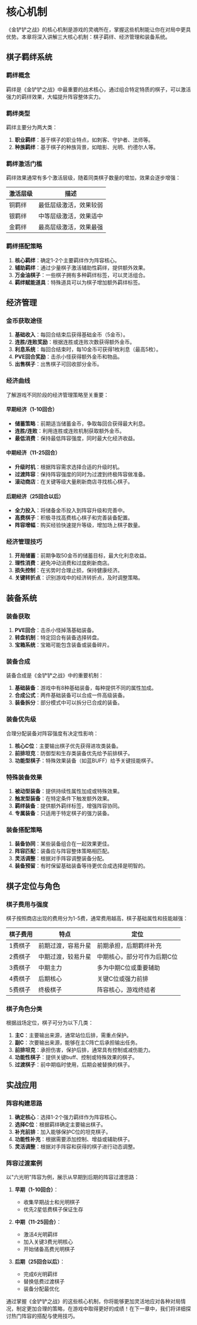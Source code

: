 # 核心机制

《金铲铲之战》的核心机制是游戏的灵魂所在，掌握这些机制能让你在对局中更具优势。本章将深入讲解三大核心机制：棋子羁绊、经济管理和装备系统。

## 棋子羁绊系统

### 羁绊概念

羁绊是《金铲铲之战》中最重要的战术核心，通过组合特定特质的棋子，可以激活强力的羁绊效果，大幅提升阵容整体实力。

### 羁绊类型

羁绊主要分为两大类：

1. **职业羁绊**：基于棋子的职业特点，如刺客、守护者、法师等。
2. **种族羁绊**：基于棋子的种族背景，如暗影、光明、约德尔人等。

### 羁绊激活门槛

羁绊效果通常有多个激活层级，随着同类棋子数量的增加，效果会逐步增强：

| 激活层级 | 描述 |
|---------|-----|
| 铜羁绊 | 最低层级激活，效果较弱 |
| 银羁绊 | 中等层级激活，效果适中 |
| 金羁绊 | 最高层级激活，效果最强 |

### 羁绊搭配策略

1. **核心羁绊**：确定1-2个主要羁绊作为阵容核心。
2. **辅助羁绊**：通过少量棋子激活辅助性羁绊，提供额外效果。
3. **万金油棋子**：一些棋子拥有多种羁绊标签，可以灵活组合。
4. **羁绊赋能道具**：特殊道具可以为棋子增加额外羁绊标签。

## 经济管理

### 金币获取途径

1. **基础收入**：每回合结束后获得基础金币（5金币）。
2. **连胜/连败奖励**：根据连胜或连败次数获得额外金币。
3. **利息系统**：每回合结束时，每10金币可获得1枚利息（最高5枚）。
4. **PVE回合奖励**：击杀小怪获得额外金币和物品。
5. **出售棋子**：出售棋子可回收部分金币。

### 经济曲线

了解游戏不同阶段的经济管理策略至关重要：

#### 早期经济（1-10回合）
- **储蓄策略**：前期适当储蓄金币，争取每回合获得最大利息。
- **连胜/连败**：利用连胜或连败机制获取额外金币。
- **最低消费**：保持最低阵容强度，同时最大化经济收益。

#### 中期经济（11-25回合）
- **升级时机**：根据阵容需求选择合适的升级时机。
- **过渡阵容**：保持阵容强度的同时为过渡到终极阵容做准备。
- **滚动商店**：在关键等级大量刷新商店寻找核心棋子。

#### 后期经济（25回合以后）
- **全力投入**：将储备金币投入到阵容升级和完善中。
- **高费棋子**：积极寻找高费核心棋子和完善装备配置。
- **阵容增幅**：购买经验快速提升等级，增加场上棋子数量。

### 经济管理技巧

1. **开局储蓄**：前期争取50金币的储蓄目标，最大化利息收益。
2. **理性消费**：避免冲动消费和过度刷新商店。
3. **损失控制**：在劣势时合理止损，保持健康经济。
4. **关键转折点**：识别游戏中的经济转折点，及时调整策略。

## 装备系统

### 装备获取

1. **PVE回合**：击杀小怪掉落基础装备。
2. **转盘机制**：特定回合有装备选择转盘。
3. **宝箱系统**：宝箱可能包含装备或装备碎片。

### 装备合成

装备合成是《金铲铲之战》中的重要机制：

1. **基础装备**：游戏中有8种基础装备，每种提供不同的属性加成。
2. **合成公式**：两件基础装备可以合成一件高级装备。
3. **装备拆分**：部分模式中可以拆分已合成的装备。

### 装备优先级

合理分配装备对阵容强度有决定性影响：

1. **核心C位**：主要输出棋子优先获得进攻类装备。
2. **前排坦克**：防御型和生存类装备优先给予前排棋子。
3. **功能型棋子**：特殊效果装备（如蓝BUFF）给予关键技能棋子。

### 特殊装备效果

1. **被动型装备**：提供持续性属性加成或特殊效果。
2. **触发型装备**：在特定条件下触发额外效果。
3. **羁绊装备**：提供额外羁绊标签，增强阵容协同。
4. **专属装备**：只适用于特定棋子的强力装备。

### 装备搭配策略

1. **装备协同**：某些装备组合在一起效果更佳。
2. **阵容匹配**：装备应与阵容整体策略相匹配。
3. **灵活调整**：根据对手阵容调整装备分配。
4. **装备预留**：有时保留基础装备等待更优合成选择是明智的。

## 棋子定位与角色

### 棋子费用与强度

棋子按照商店出现的费用分为1-5费，通常费用越高，棋子基础属性和技能越强：

| 棋子费用 | 特点 | 定位 |
|---------|-----|-----|
| 1费棋子 | 前期过渡，容易升星 | 前期承担，后期羁绊补充 |
| 2费棋子 | 中期过渡，较易升星 | 中期核心，部分可作为后期C位 |
| 3费棋子 | 中期主力 | 多为中期C位或重要辅助 |
| 4费棋子 | 后期核心 | 关键C位或强力前排 |
| 5费棋子 | 终极棋子 | 阵容核心，游戏终结者 |

### 棋子角色分类

根据战场定位，棋子可分为以下几类：

1. **主C**：主要输出来源，通常站位后排，需重点保护。
2. **副C**：次要输出来源，能够在主C阵亡后承担输出任务。
3. **前排坦克**：承担伤害，保护后排，通常具有控制或减伤能力。
4. **功能性棋子**：提供关键buff、控制或特殊效果的棋子。
5. **过渡棋子**：前中期临时使用，后期会被替换的棋子。

## 实战应用

### 阵容构建思路

1. **确定核心**：选择1-2个强力羁绊作为阵容核心。
2. **选择C位**：根据羁绊确定主要输出棋子。
3. **补充前排**：加入能够保护C位的坦克棋子。
4. **功能性补充**：根据需要添加控制、增益或辅助棋子。
5. **灵活调整**：根据对手阵容和获得的棋子进行动态调整。

### 阵容过渡案例

以"六光明"阵容为例，展示从早期到后期的阵容过渡思路：

1. **早期（1-10回合）**：
   - 收集早期战士和光明棋子
   - 优先2星低费棋子保证生存

2. **中期（11-25回合）**：
   - 激活4光明羁绊
   - 加入关键3费光明核心
   - 开始储备高费光明棋子

3. **后期（25回合以后）**：
   - 完成6光明羁绊
   - 替换低费过渡棋子
   - 装备分配最优化

通过掌握《金铲铲之战》的这些核心机制，你将能够更加灵活地应对各种对局情况，制定更加合理的策略，在游戏中取得更好的成绩！在下一章中，我们将详细探讨热门阵容的搭配与使用技巧。

